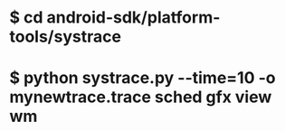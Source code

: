 # $ cd android-sdk/platform-tools/systrace
# $ python systrace.py --time=10 -o mynewtrace.trace sched gfx view wm
